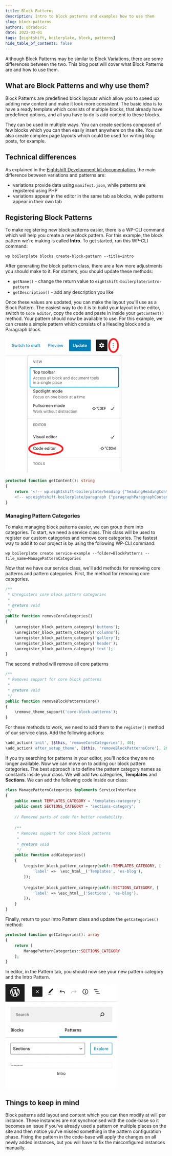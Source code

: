 ```yaml
---
title: Block Patterns
description: Intro to block patterns and examples how to use them
slug: block-patterns
authors: obradovic
date: 2022-03-01
tags: [eightshift, boilerplate, block, patterns]
hide_table_of_contents: false
---
```


Although Block Patterns may be similar to Block Variations, there are some differences between the two. This blog post will cover what Block Patterns are and how to use them.
<!--truncate-->

## What are Block Patterns and why use them?
Block Patterns are predefined block layouts which allow you to speed up adding new content and make it look more consistent. The basic idea is to have a ready template which consists of multiple blocks, that already have predefined options, and all you have to do is add content to these blocks.

They can be used in multiple ways. You can create sections composed of few blocks which you can then easily insert anywhere on the site. You can also create complex page layouts which could be used for writing blog posts, for example.

## Technical differences
As explained in the [Eightshift Development kit documentation](https://eightshift.com/docs/basics/blocks-patterns), the main difference between variations and patterns are:
- variations provide data using `manifest.json`, while patterns are registered using PHP
- variations appear in the editor in the same tab as blocks, while patterns appear in their own tab


## Registering Block Patterns
To make registering new block patterns easier, there is a WP-CLI command which will help you create a new block pattern. For this example, the block pattern we're making is called **Intro**. To get started, run this WP-CLI command:
```shell
wp boilerplate blocks create-block-pattern --title=intro
```

After generating the block pattern class, there are a few more adjustments you should make to it. For starters, you should update these methods:
- `getName()` - change the return value to `eightshift-boilerplate/intro-pattern`
- `getDescription()` - add any description you like

Once these values are updated, you can make the layout you'll use as a Block Pattern. The easiest way to do it is to build your layout in the editor, switch to `Code Editor`, copy the code and paste in inside your `getContent()` method. Your pattern should now be available to use. For this example, we can create a simple pattern which consists of a Heading block and a Paragraph block.

![Option to switch to Code Editor](/img/blog/code-editor.png)

```php
protected function getContent(): string
{
	return '<!-- wp:eightshift-boilerplate/heading {"headingHeadingContent":"Post title goes here","headingHeadingSize":"big"} /-->
	<!-- wp:eightshift-boilerplate/paragraph {"paragraphParagraphContent":"\u003cem\u003ePost intro goes here\u003c/em\u003e"} /-->';
}
```

### Managing Pattern Categories

To make managing block patterns easier, we can group them into categories. To start, we need a service class. This class will be used to register our custom categories and remove core categories. The fastest way to add it to our project is by using the following WP-CLI command:
```shell
wp boilerplate create service-example --folder=BlockPatterns --file_name=ManagePatternCategories
```

Now that we have our service class, we'll add methods for removing core patterns and pattern categories. First, the method for removing core categories.
```php
/**
 * Unregisters core block pattern categories
 *
 * @return void
 */
public function removeCoreCategories()
{
	\unregister_block_pattern_category('buttons');
	\unregister_block_pattern_category('columns');
	\unregister_block_pattern_category('gallery');
	\unregister_block_pattern_category('header');
	\unregister_block_pattern_category('text');
}
```
The second method will remove all core patterns

```php
/**
 * Removes support for core block patterns
 *
 * @return void
 */
public function removeBlockPatternsCore()
{
	\remove_theme_support('core-block-patterns');
}
```

For these methods to work, we need to add them to the `register()` method of our service class. Add the following actions:
```php
\add_action('init', [$this, 'removeCoreCategories'], 40);
\add_action('after_setup_theme', [$this, 'removeBlockPatternsCore'], 20);
```

If you try searching for patterns in your editor, you'll notice they are no longer available. Now we can move on to adding our block pattern categories. The best approach is to define the pattern category names as constants inside your class. We will add two categories, **Templates** and **Sections**. We can add the following code inside our class:
```php
class ManagePatternCategories implements ServiceInterface
{
	public const TEMPLATES_CATEGORY = 'templates-category';
	public const SECTIONS_CATEGORY = 'sections-category';

	// Removed parts of code for better readability.

	/**
	 * Removes support for core block patterns
	 *
	 * @return void
	 */
	public function addCategories()
	{
		\register_block_pattern_category(self::TEMPLATES_CATEGORY, [
			'label' =>  \esc_html__('Templates', 'es-blog'),
		]);

		\register_block_pattern_category(self::SECTIONS_CATEGORY, [
			'label' => \esc_html__('Sections', 'es-blog'),
		]);
	}
}
```

Finally, return to your Intro Pattern class and update the `getCategories()` method:
```php
protected function getCategories(): array
{
	return [
		ManagePatternCategories::SECTIONS_CATEGORY
	];
}
```

In editor, in the Pattern tab, you should now see your new pattern category and the Intro Pattern.

![New pattern category and block pattern](/img/blog/block-pattern-example.png)

## Things to keep in mind
Block patterns add layout and content which you can then modify at will per instance. These instances are not synchronised with the code-base so it becomes an issue if you've already used a pattern on multiple places on the site and then notice you've missed something in the pattern configuration phase. Fixing the pattern in the code-base will apply the changes on all newly added instances, but you will have to fix the misconfigured instances manually.
